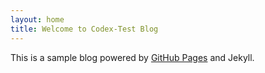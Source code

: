 ```yaml
---
layout: home
title: Welcome to Codex-Test Blog
---
```


This is a sample blog powered by [GitHub Pages](https://pages.github.com/) and Jekyll.

